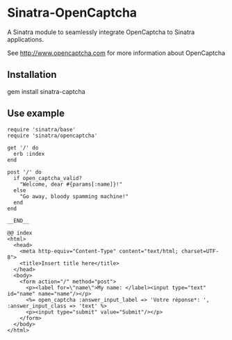 Sinatra-OpenCaptcha
===================

A Sinatra module to seamlessly integrate OpenCaptcha to Sinatra applications.

See http://www.opencaptcha.com for more information about OpenCaptcha

Installation
------------

gem install sinatra-captcha

Use example
-----------

    require 'sinatra/base'
    require 'sinatra/opencaptcha'

    get '/' do
      erb :index
    end

    post '/' do
      if open_captcha_valid?
        "Welcome, dear #{params[:name]}!"
      else
        "Go away, bloody spamming machine!"
      end
    end

    __END__

    @@ index
    <html>
      <head>
        <meta http-equiv="Content-Type" content="text/html; charset=UTF-8">
        <title>Insert title here</title>
      </head>
      <body>
        <form action="/" method="post">
          <p><label for=\"name\">My name: </label><input type="text" id="name" name="name"/></p>
          <%= open_captcha :answer_input_label => 'Votre réponse*: ', :answer_input_class => 'text' %>
          <p><input type="submit" value="Submit"/></p>
        </form>
      </body>
    </html>